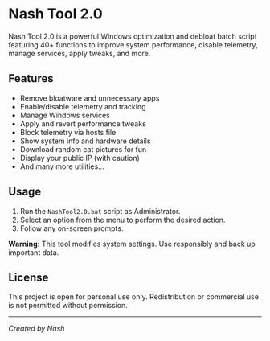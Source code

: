 # Nash Tool 2.0

Nash Tool 2.0 is a powerful Windows optimization and debloat batch script featuring 40+ functions to improve system performance, disable telemetry, manage services, apply tweaks, and more.

## Features

- Remove bloatware and unnecessary apps  
- Enable/disable telemetry and tracking  
- Manage Windows services  
- Apply and revert performance tweaks  
- Block telemetry via hosts file  
- Show system info and hardware details  
- Download random cat pictures for fun  
- Display your public IP (with caution)  
- And many more utilities...

## Usage

1. Run the `NashTool2.0.bat` script as Administrator.  
2. Select an option from the menu to perform the desired action.  
3. Follow any on-screen prompts.  

**Warning:** This tool modifies system settings. Use responsibly and back up important data.

## License

This project is open for personal use only. Redistribution or commercial use is not permitted without permission.

---

*Created by Nash*
